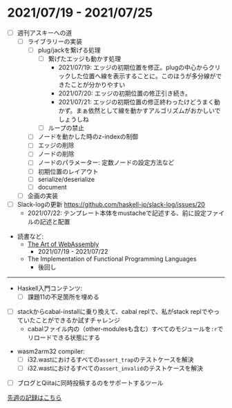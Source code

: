 # 2021/07/19 - 2021/07/25

- [ ] 週刊アスキーへの道
    - [ ] ライブラリーの実装
        - [ ] plug/jackを繋げる処理
            - [ ] 繋げたエッジも動かす処理
                - 2021/07/19: エッジの初期位置を修正。plugの中心からクリックした位置へ線を表示することに。このほうが多分線ができたことが分かりやすい
                - 2021/07/20: エッジの初期位置の修正引き続き。
                - 2021/07/21: エッジの初期位置の修正終わったけどうまく動かず。まぁ依然として線を動かすアルゴリズムがおかしいでしょうしね
            - [ ] ループの禁止
        - [ ] ノードを動かした時のz-indexの制御
        - [ ] エッジの削除
        - [ ] ノードの削除
        - [ ] ノードのパラメーター: 定数ノードの設定方法など
        - [ ] 初期位置のレイアウト
        - [ ] serialize/deserialize
        - [ ] document
    - [ ] 企画の実装
- [ ] Slack-logの更新 <https://github.com/haskell-jp/slack-log/issues/20>
    - 2021/07/22: テンプレート本体をmustacheで記述する、前に設定ファイルの記述と配置
- 読書など:
    - [The Art of WebAssembly](https://nostarch.com/art-webassembly)
        - 2021/07/19 - 2021/07/22
    - The Implementation of Functional Programming Languages
        - 後回し

------

- Haskell入門コンテンツ:
    - [ ] 課題11の不足箇所を埋める
- [ ] stackからcabal-installに乗り換えて、cabal replで、私がstack replでやっていたことができるか試すチャレンジ
    - cabalファイル内の（other-modulesも含む）すべてのモジュールを`:r`でリロードできる状態にする
- wasm2arm32 compiler:
    - [ ] i32.wastにおけるすべての`assert_trap`のテストケースを解決
    - [ ] i32.wastにおけるすべての`assert_invalid`のテストケースを解決
- [ ] ブログとQiitaに同時投稿するのをサポートするツール

[先週の記録はこちら](https://github.com/igrep/daily-commits/blob/4c8f11fc98ddb3abdb6448c78b06aed1875224bf/yesterday.md)
